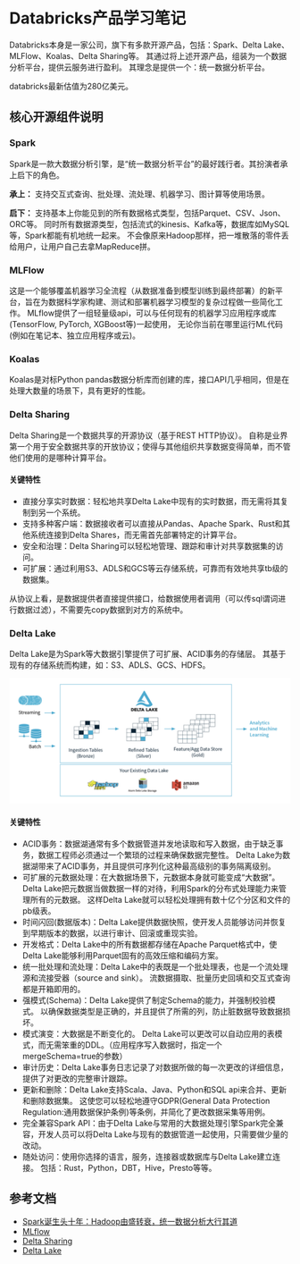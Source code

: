 # Databricks产品学习笔记
Databricks本身是一家公司，旗下有多款开源产品，包括：Spark、Delta Lake、MLFlow、Koalas、Delta Sharing等。
其通过将上述开源产品，组装为一个数据分析平台，提供云服务进行盈利。 其理念是提供一个：统一数据分析平台。 

databricks最新估值为280亿美元。

## 核心开源组件说明
### Spark
Spark是一款大数据分析引擎，是“统一数据分析平台”的最好践行者。其扮演者承上启下的角色。

**承上：** 
支持交互式查询、批处理、流处理、机器学习、图计算等使用场景。

**启下：** 
支持基本上你能见到的所有数据格式类型，包括Parquet、CSV、Json、ORC等。
同时所有数据源类型，包括流式的kinesis、Kafka等，数据库如MySQL等，Spark都能有机地统一起来。
不会像原来Hadoop那样，把一堆散落的零件丢给用户，让用户自己去拿MapReduce拼。

### MLFlow
这是一个能够覆盖机器学习全流程（从数据准备到模型训练到最终部署）的新平台，旨在为数据科学家构建、测试和部署机器学习模型的复杂过程做一些简化工作。
MLflow提供了一组轻量级api，可以与任何现有的机器学习应用程序或库(TensorFlow, PyTorch, XGBoost等)一起使用，
无论你当前在哪里运行ML代码(例如在笔记本、独立应用程序或云)。

### Koalas
Koalas是对标Python pandas数据分析库而创建的库，接口API几乎相同，但是在处理大数量的场景下，具有更好的性能。  

### Delta Sharing
Delta Sharing是一个数据共享的开源协议（基于REST HTTP协议）。
自称是业界第一个用于安全数据共享的开放协议；使得与其他组织共享数据变得简单，而不管他们使用的是哪种计算平台。

#### 关键特性
* 直接分享实时数据：轻松地共享Delta Lake中现有的实时数据，而无需将其复制到另一个系统。
* 支持多种客户端：数据接收者可以直接从Pandas、Apache Spark、Rust和其他系统连接到Delta Shares，而无需首先部署特定的计算平台。
* 安全和治理：Delta Sharing可以轻松地管理、跟踪和审计对共享数据集的访问。
* 可扩展：通过利用S3、ADLS和GCS等云存储系统，可靠而有效地共享tb级的数据集。

从协议上看，是数据提供者直接提供接口，给数据使用者调用（可以传sql谓词进行数据过滤），不需要先copy数据到对方的系统中。


### Delta Lake
Delta Lake是为Spark等大数据引擎提供了可扩展、ACID事务的存储层。 其基于现有的存储系统而构建，如：S3、ADLS、GCS、HDFS。

![image](Delta-Lake-marketecture-0423c.png)

#### 关键特性
* ACID事务：数据湖通常有多个数据管道并发地读取和写入数据，由于缺乏事务，数据工程师必须通过一个繁琐的过程来确保数据完整性。
  Delta Lake为数据湖带来了ACID事务，并且提供可序列化这种最高级别的事务隔离级别。
* 可扩展的元数据处理：在大数据场景下，元数据本身就可能变成“大数据”。
  Delta Lake把元数据当做数据一样的对待，利用Spark的分布式处理能力来管理所有的元数据。 
  这样Delta Lake就可以轻松处理拥有数十亿个分区和文件的pb级表。
* 时间闪回(数据版本)：Delta Lake提供数据快照，使开发人员能够访问并恢复到早期版本的数据，以进行审计、回滚或重现实验。
* 开发格式：Delta Lake中的所有数据都存储在Apache Parquet格式中，使Delta Lake能够利用Parquet固有的高效压缩和编码方案。
* 统一批处理和流处理：Delta Lake中的表既是一个批处理表，也是一个流处理源和流接受器（source and sink）。
  流数据摄取、批量历史回填和交互式查询都是开箱即用的。
* 强模式(Schema)：Delta Lake提供了制定Schema的能力，并强制校验模式。 以确保数据类型是正确的，并且提供了所需的列，防止脏数据导致数据损坏。
* 模式演变：大数据是不断变化的。 Delta Lake可以更改可以自动应用的表模式，而无需笨重的DDL。（应用程序写入数据时，指定一个mergeSchema=true的参数）
* 审计历史：Delta Lake事务日志记录了对数据所做的每一次更改的详细信息，提供了对更改的完整审计跟踪。
* 更新和删除：Delta Lake支持Scala、Java、Python和SQL api来合并、更新和删除数据集。
  这使您可以轻松地遵守GDPR(General Data Protection Regulation:通用数据保护条例)等条例，并简化了更改数据采集等用例。
* 完全兼容Spark API：由于Delta Lake与常用的大数据处理引擎Spark完全兼容，开发人员可以将Delta Lake与现有的数据管道一起使用，只需要做少量的改动。
* 随处访问：使用你选择的语言，服务，连接器或数据库与Delta Lake建立连接。 包括：Rust，Python，DBT，Hive，Presto等等。


## 参考文档
* [Spark诞生头十年：Hadoop由盛转衰，统一数据分析大行其道](https://cloud.tencent.com/developer/news/491196)
* [MLflow](https://github.com/mlflow/mlflow)
* [Delta Sharing](https://github.com/delta-io/delta-sharing)
* [Delta Lake](https://github.com/delta-io/delta)
